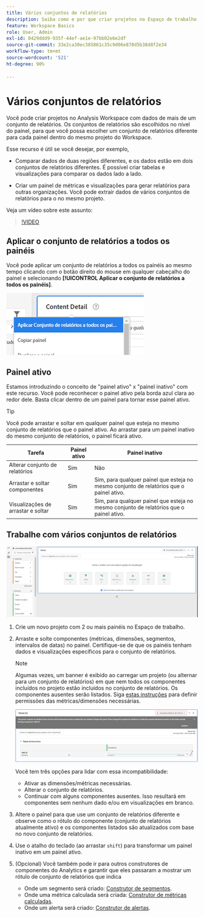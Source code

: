 ```yaml
---
title: Vários conjuntos de relatórios
description: Saiba como e por que criar projetos no Espaço de trabalho com vários conjuntos de relatórios
feature: Workspace Basics
role: User, Admin
exl-id: 0429ddd9-935f-44ef-ae1e-97bb02e6e2df
source-git-commit: 33e2ca30ec385861c35c9d06e870d5b38d8f2e34
workflow-type: tm+mt
source-wordcount: '521'
ht-degree: 90%

---
```


# Vários conjuntos de relatórios

Você pode criar projetos no Analysis Workspace com dados de mais de um conjunto de relatórios. Os conjuntos de relatórios são escolhidos no nível do painel, para que você possa escolher um conjunto de relatórios diferente para cada painel dentro do mesmo projeto do Workspace.

Esse recurso é útil se você desejar, por exemplo,

* Comparar dados de duas regiões diferentes, e os dados estão em dois conjuntos de relatórios diferentes. É possível criar tabelas e visualizações para comparar os dados lado a lado.

* Criar um painel de métricas e visualizações para gerar relatórios para outras organizações. Você pode extrair dados de vários conjuntos de relatórios para o no mesmo projeto.

Veja um vídeo sobre este assunto:

>[!VIDEO](https://video.tv.adobe.com/v/32843/?quality=12)

## Aplicar o conjunto de relatórios a todos os painéis

Você pode aplicar um conjunto de relatórios a todos os painéis ao mesmo tempo clicando com o botão direito do mouse em qualquer cabeçalho do painel e selecionando **[!UICONTROL Aplicar o conjunto de relatórios a todos os painéis]**.

![](assets/apply-rs-all-panels.png)

## Painel ativo

Estamos introduzindo o conceito de &quot;painel ativo&quot; x &quot;painel inativo&quot; com este recurso. Você pode reconhecer o painel ativo pela borda azul clara ao redor dele. Basta clicar dentro de um painel para tornar esse painel ativo.

>[!TIP]
>Você pode arrastar e soltar em qualquer painel que esteja no mesmo conjunto de relatórios que o painel ativo. Ao arrastar para um painel inativo do mesmo conjunto de relatórios, o painel ficará ativo.

| Tarefa | Painel ativo | Painel inativo |
| --- | --- | --- |
| Alterar conjunto de relatórios | Sim | Não |
| Arrastar e soltar componentes | Sim | Sim, para qualquer painel que esteja no mesmo conjunto de relatórios que o painel ativo. |
| Visualizações de arrastar e soltar | Sim | Sim, para qualquer painel que esteja no mesmo conjunto de relatórios que o painel ativo. |

## Trabalhe com vários conjuntos de relatórios

![](assets/mrs-ui.png)

1. Crie um novo projeto com 2 ou mais painéis no Espaço de trabalho.

1. Arraste e solte componentes (métricas, dimensões, segmentos, intervalos de datas) no painel. Certifique-se de que os painéis tenham dados e visualizações específicos para o conjunto de relatórios.


   >[!NOTE]
   >Algumas vezes, um banner é exibido ao carregar um projeto (ou alternar para um conjunto de relatórios) em que nem todos os componentes incluídos no projeto estão incluídos no conjunto de relatórios. Os componentes ausentes serão listados. Siga [estas instruções](/help/admin/admin-console/permissions/product-profile.md) para definir permissões das métricas/dimensões necessárias.

   ![](assets/incompat-rs.png)

   Você tem três opções para lidar com essa incompatibilidade:
   * Ativar as dimensões/métricas necessárias.
   * Alterar o conjunto de relatórios.
   * Continuar com alguns componentes ausentes. Isso resultará em componentes sem nenhum dado e/ou em visualizações em branco.

1. Altere o painel para que use um conjunto de relatórios diferente e observe como o rótulo do componente (conjunto de relatórios atualmente ativo) e os componentes listados são atualizados com base no novo conjunto de relatórios.

1. Use o atalho do teclado (ao arrastar `shift`) para transformar um painel inativo em um painel ativo.

1. (Opcional) Você também pode ir para outros construtores de componentes do Analytics e garantir que eles passaram a mostrar um rótulo de conjunto de relatórios que indica

   * Onde um segmento será criado: [Construtor de segmentos](https://experienceleague.adobe.com/docs/analytics/components/segmentation/segmentation-workflow/seg-build.html?lang=pt-BR).
   * Onde uma métrica calculada será criada: [Construtor de métricas calculadas](https://experienceleague.adobe.com/docs/analytics/components/calculated-metrics/calcmetric-workflow/cm-build-metrics.html?lang=pt-BR).
   * Onde um alerta será criado: [Construtor de alertas](https://experienceleague.adobe.com/docs/analytics/components/alerts/alert-builder.html?lang=pt-BR).
